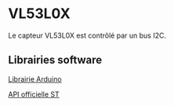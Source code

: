 # VL53L0X

Le capteur VL53L0X est contrôlé par un bus I2C.

## Librairies software

[Librairie Arduino](https://github.com/pololu/vl53l0x-arduino/)

[API officielle ST](https://www.st.com/en/embedded-software/stsw-img005.html)

